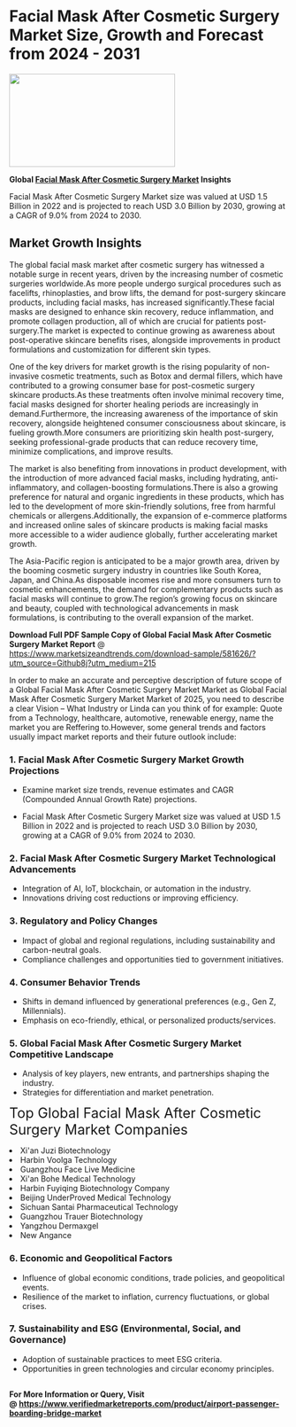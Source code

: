 <H1>Facial Mask After Cosmetic Surgery Market Size, Growth and Forecast from 2024 - 2031</H1><img class="aligncenter size-medium wp-image-584254" src="https://thirdeyenews.in/wp-content/uploads/2024/09/Global-Market-Research-300x168.jpeg" alt="" width="300" height="168" /><p><strong>Global&nbsp;<a href="https://www.marketsizeandtrends.com/download-sample/581626/?utm_source=Github8j?utm_medium=215">Facial Mask After Cosmetic Surgery Market</a> Insights</strong></p><p>Facial Mask After Cosmetic Surgery Market size was valued at USD 1.5 Billion in 2022 and is projected to reach USD 3.0 Billion by 2030, growing at a CAGR of 9.0% from 2024 to 2030.</p><p><h2>Market Growth Insights</h2> <p>The global facial mask market after cosmetic surgery has witnessed a notable surge in recent years, driven by the increasing number of cosmetic surgeries worldwide.As more people undergo surgical procedures such as facelifts, rhinoplasties, and brow lifts, the demand for post-surgery skincare products, including facial masks, has increased significantly.These facial masks are designed to enhance skin recovery, reduce inflammation, and promote collagen production, all of which are crucial for patients post-surgery.The market is expected to continue growing as awareness about post-operative skincare benefits rises, alongside improvements in product formulations and customization for different skin types.</p> <p>One of the key drivers for market growth is the rising popularity of non-invasive cosmetic treatments, such as Botox and dermal fillers, which have contributed to a growing consumer base for post-cosmetic surgery skincare products.As these treatments often involve minimal recovery time, facial masks designed for shorter healing periods are increasingly in demand.Furthermore, the increasing awareness of the importance of skin recovery, alongside heightened consumer consciousness about skincare, is fueling growth.More consumers are prioritizing skin health post-surgery, seeking professional-grade products that can reduce recovery time, minimize complications, and improve results.</p> <p>The market is also benefiting from innovations in product development, with the introduction of more advanced facial masks, including hydrating, anti-inflammatory, and collagen-boosting formulations.There is also a growing preference for natural and organic ingredients in these products, which has led to the development of more skin-friendly solutions, free from harmful chemicals or allergens.Additionally, the expansion of e-commerce platforms and increased online sales of skincare products is making facial masks more accessible to a wider audience globally, further accelerating market growth.</p> <p>The Asia-Pacific region is anticipated to be a major growth area, driven by the booming cosmetic surgery industry in countries like South Korea, Japan, and China.As disposable incomes rise and more consumers turn to cosmetic enhancements, the demand for complementary products such as facial masks will continue to grow.The region’s growing focus on skincare and beauty, coupled with technological advancements in mask formulations, is contributing to the overall expansion of the market.</p> <p><span class=""><strong>Download Full PDF Sample Copy of Global Facial Mask After Cosmetic Surgery Market Report</strong> @ <a href="https://www.marketsizeandtrends.com/download-sample/581626/?utm_source=Github8j?utm_medium=215" target="_blank">https://www.marketsizeandtrends.com/download-sample/581626/?utm_source=Github8j?utm_medium=215</a></span></p><p>In order to make an accurate and perceptive description of future scope of a Global&nbsp;Facial Mask After Cosmetic Surgery Market Market as Global&nbsp;Facial Mask After Cosmetic Surgery Market Market of 2025, you need to describe a clear Vision &ndash; What Industry or Linda can you think of for example: Quote from a Technology, healthcare, automotive, renewable energy, name the market you are Reffering to.However, some general trends and factors usually impact market reports and their future outlook include:</p><h3>1.&nbsp;<strong>Facial Mask After Cosmetic Surgery Market Growth Projections</strong></h3><ul><li>Examine market size trends, revenue estimates and CAGR (Compounded Annual Growth Rate) projections.</li><li><p>Facial Mask After Cosmetic Surgery Market size was valued at USD 1.5 Billion in 2022 and is projected to reach USD 3.0 Billion by 2030, growing at a CAGR of 9.0% from 2024 to 2030.</p></li></ul><h3>2.&nbsp;<strong>Facial Mask After Cosmetic Surgery Market Technological Advancements</strong></h3><ul><li>Integration of AI, IoT, blockchain, or automation in the industry.</li><li>Innovations driving cost reductions or improving efficiency.</li></ul><h3>3.&nbsp;<strong>Regulatory and Policy Changes</strong></h3><ul><li>Impact of global and regional regulations, including sustainability and carbon-neutral goals.</li><li>Compliance challenges and opportunities tied to government initiatives.</li></ul><h3>4.&nbsp;<strong>Consumer Behavior Trends</strong></h3><ul><li>Shifts in demand influenced by generational preferences (e.g., Gen Z, Millennials).</li><li>Emphasis on eco-friendly, ethical, or personalized products/services.</li></ul><h3>5.&nbsp;<strong>Global Facial Mask After Cosmetic Surgery Market Competitive Landscape</strong></h3><ul><li>Analysis of key players, new entrants, and partnerships shaping the industry.</li><li>Strategies for differentiation and market penetration.</li></ul><p data-pm-slice="1 1 []"><span style="color: inherit; font-family: inherit; font-size: 25px;">Top Global Facial Mask After Cosmetic Surgery Market Companies</span></p><div class="" data-test-id=""><p><li>Xi'an Juzi Biotechnology</li><li> Harbin Voolga Technology</li><li> Guangzhou Face Live Medicine</li><li> Xi'an Bohe Medical Technology</li><li> Harbin Fuyiqing Biotechnology Company</li><li> Beijing UnderProved Medical Technology</li><li> Sichuan Santai Pharmaceutical Technology</li><li> Guangzhou Trauer Biotechnology</li><li> Yangzhou Dermaxgel</li><li> New Angance</li></p></div><h3>6.&nbsp;<strong>Economic and Geopolitical Factors</strong></h3><ul><li>Influence of global economic conditions, trade policies, and geopolitical events.</li><li>Resilience of the market to inflation, currency fluctuations, or global crises.</li></ul><h3>7.&nbsp;<strong>Sustainability and ESG (Environmental, Social, and Governance)</strong></h3><ul><li>Adoption of sustainable practices to meet ESG criteria.</li><li>Opportunities in green technologies and circular economy principles.</li></ul><h2><strong style="font-size: 14px;">For More Information or Query, Visit @&nbsp;</strong><a style="background-color: #ffffff; font-size: 14px;" href="https://www.marketsizeandtrends.com/report/facial-mask-after-cosmetic-surgery-market/" target="_blank">https://www.verifiedmarketreports.com/product/airport-passenger-boarding-bridge-market</a></h2>